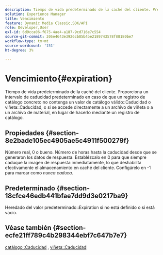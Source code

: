 ```yaml
---
description: Tiempo de vida predeterminado de la caché del cliente. Proporciona un intervalo de caducidad predeterminado en caso de que un registro de catálogo concreto no contenga un valor de caducidad de catálogo válido o de caducidad de viñeta, o si se accede directamente a un archivo de viñeta o a un archivo de material, en lugar de hacerlo mediante un registro de catálogo.
solution: Experience Manager
title: Vencimiento
feature: Dynamic Media Classic,SDK/API
role: Developer,User
exl-id: 6d9cca06-f675-4ae4-a187-9cd716e7c554
source-git-commit: 206e4643e3926cb85b4be2189743578f88180be7
workflow-type: tm+mt
source-wordcount: '151'
ht-degree: 3%

---
```


# Vencimiento{#expiration}

Tiempo de vida predeterminado de la caché del cliente. Proporciona un intervalo de caducidad predeterminado en caso de que un registro de catálogo concreto no contenga un valor de catálogo válido::Caducidad o viñeta::Caducidad, o si se accede directamente a un archivo de viñeta o a un archivo de material, en lugar de hacerlo mediante un registro de catálogo.

## Propiedades {#section-8e2bade105ec4905ae5c4911f500279f}

Número real, 0 o bueno. Número de horas hasta la caducidad desde que se generaron los datos de respuesta. Establézcalo en 0 para que siempre caduque la imagen de respuesta inmediatamente, lo que deshabilita efectivamente el almacenamiento en caché del cliente. Configúrelo en -1 para marcar como *nunca caduca*.

## Predeterminado {#section-18cfce46edb441bfae7dd9d3e0217ba9}

Heredado del valor predeterminado::Expiration si no está definido o si está vacío.

## Véase también {#section-ecfe21ff789c4b298344ebf7c647b7e7}

[catálogo::Caducidad](../../../../../ir-api/material-cat/image-rendering-api-ref/c-ir-material-catalog/c-ir-material-data-reference/r-ir-expiration-dataref.md#reference-5e93943abff54c93bf85aae3b911a3ce) ,  [viñeta::Caducidad](../../../../../ir-api/material-cat/image-rendering-api-ref/c-ir-material-catalog/c-ir-vignette-map-reference/r-ir-expiration-vignette.md#reference-df80829da93e4c0ab3f97a1792d9c74c)

